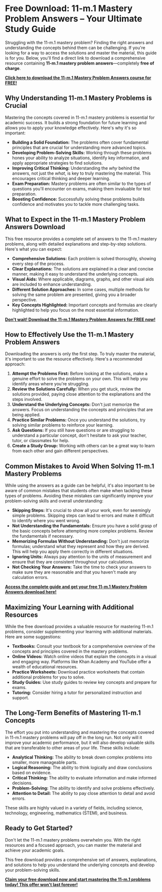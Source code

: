 # Free Download: 11-m.1 Mastery Problem Answers – Your Ultimate Study Guide

Struggling with the 11-m.1 mastery problem? Finding the right answers and understanding the concepts behind them can be challenging. If you're looking for a way to access the solutions and master the material, this guide is for you. Below, you'll find a direct link to download a comprehensive resource containing **11-m.1 mastery problem answers**—completely **free of charge**.

[**Click here to download the 11-m.1 Mastery Problem Answers course for FREE!**](https://udemywork.com/11-m-1-mastery-problem-answers)

## Why Understanding 11-m.1 Mastery Problems is Crucial

Mastering the concepts covered in 11-m.1 mastery problems is essential for academic success. It builds a strong foundation for future learning and allows you to apply your knowledge effectively. Here's why it's so important:

*   **Building a Solid Foundation:** The problems often cover fundamental principles that are crucial for understanding more advanced topics.
*   **Developing Problem-Solving Skills:** Working through these problems hones your ability to analyze situations, identify key information, and apply appropriate strategies to find solutions.
*   **Improving Critical Thinking:** Understanding the *why* behind the answers, not just the *what*, is key to truly mastering the material. This encourages critical thinking and deeper learning.
*   **Exam Preparation:** Mastery problems are often similar to the types of questions you'll encounter on exams, making them invaluable for test preparation.
*   **Boosting Confidence:** Successfully solving these problems builds confidence and motivates you to tackle more challenging tasks.

## What to Expect in the 11-m.1 Mastery Problem Answers Download

This free resource provides a complete set of answers to the 11-m.1 mastery problems, along with detailed explanations and step-by-step solutions. Here's what you can expect:

*   **Comprehensive Solutions:** Each problem is solved thoroughly, showing every step of the process.
*   **Clear Explanations:** The solutions are explained in a clear and concise manner, making it easy to understand the underlying concepts.
*   **Visual Aids:** Where applicable, diagrams, graphs, and other visual aids are included to enhance understanding.
*   **Different Solution Approaches:** In some cases, multiple methods for solving the same problem are presented, giving you a broader perspective.
*   **Key Concepts Highlighted:** Important concepts and formulas are clearly highlighted to help you focus on the most essential information.

[**Don't wait! Download the 11-m.1 Mastery Problem Answers for FREE now!**](https://udemywork.com/11-m-1-mastery-problem-answers)

## How to Effectively Use the 11-m.1 Mastery Problem Answers

Downloading the answers is only the first step. To truly master the material, it's important to use the resource effectively. Here's a recommended approach:

1.  **Attempt the Problems First:** Before looking at the solutions, make a genuine effort to solve the problems on your own. This will help you identify areas where you're struggling.
2.  **Review the Solutions Carefully:** When you get stuck, review the solutions provided, paying close attention to the explanations and the steps involved.
3.  **Understand the Underlying Concepts:** Don't just memorize the answers. Focus on understanding the concepts and principles that are being applied.
4.  **Practice Similar Problems:** Once you understand the solutions, try solving similar problems to reinforce your learning.
5.  **Ask Questions:** If you still have questions or are struggling to understand a particular concept, don't hesitate to ask your teacher, tutor, or classmates for help.
6.  **Create a Study Group:** Working with others can be a great way to learn from each other and gain different perspectives.

## Common Mistakes to Avoid When Solving 11-m.1 Mastery Problems

While using the answers as a guide can be helpful, it's also important to be aware of common mistakes that students often make when tackling these types of problems. Avoiding these mistakes can significantly improve your problem-solving skills and overall understanding:

*   **Skipping Steps:** It's crucial to show all your work, even for seemingly simple problems. Skipping steps can lead to errors and make it difficult to identify where you went wrong.
*   **Not Understanding the Fundamentals:** Ensure you have a solid grasp of the basic concepts before attempting more complex problems. Review the fundamentals if necessary.
*   **Memorizing Formulas Without Understanding:** Don't just memorize formulas; understand what they represent and how they are derived. This will help you apply them correctly in different situations.
*   **Ignoring Units:** Always pay attention to the units of measurement and ensure that they are consistent throughout your calculations.
*   **Not Checking Your Answers:** Take the time to check your answers to make sure they are reasonable and that you haven't made any calculation errors.

[**Access the complete guide and get your free 11-m.1 Mastery Problem Answers download here!**](https://udemywork.com/11-m-1-mastery-problem-answers)

## Maximizing Your Learning with Additional Resources

While the free download provides a valuable resource for mastering 11-m.1 problems, consider supplementing your learning with additional materials. Here are some suggestions:

*   **Textbooks:** Consult your textbook for a comprehensive overview of the concepts and principles covered in the mastery problems.
*   **Online Videos:** Watch online videos that explain the concepts in a visual and engaging way. Platforms like Khan Academy and YouTube offer a wealth of educational resources.
*   **Practice Worksheets:** Download practice worksheets that contain additional problems for you to solve.
*   **Study Guides:** Use study guides to review key concepts and prepare for exams.
*   **Tutoring:** Consider hiring a tutor for personalized instruction and support.

## The Long-Term Benefits of Mastering 11-m.1 Concepts

The effort you put into understanding and mastering the concepts covered in 11-m.1 mastery problems will pay off in the long run. Not only will it improve your academic performance, but it will also develop valuable skills that are transferable to other areas of your life. These skills include:

*   **Analytical Thinking:** The ability to break down complex problems into smaller, more manageable parts.
*   **Logical Reasoning:** The ability to think logically and draw conclusions based on evidence.
*   **Critical Thinking:** The ability to evaluate information and make informed decisions.
*   **Problem-Solving:** The ability to identify and solve problems effectively.
*   **Attention to Detail:** The ability to pay close attention to detail and avoid errors.

These skills are highly valued in a variety of fields, including science, technology, engineering, mathematics (STEM), and business.

## Ready to Get Started?

Don't let the 11-m.1 mastery problems overwhelm you. With the right resources and a focused approach, you can master the material and achieve your academic goals.

This free download provides a comprehensive set of answers, explanations, and solutions to help you understand the underlying concepts and develop your problem-solving skills.

[**Claim your free download now and start mastering the 11-m.1 problems today! This offer won't last forever!**](https://udemywork.com/11-m-1-mastery-problem-answers)
